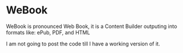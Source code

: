 # WeBook
WeBook is pronounced Web Book, it is a Content Builder outputing into formats like: ePub, PDF, and HTML

I am not going to post the code till I have a working version of it.
